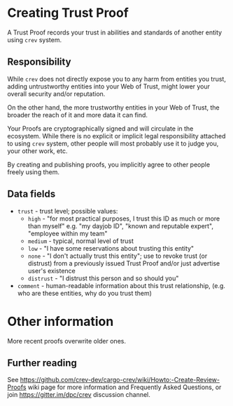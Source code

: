 # Creating Trust Proof

A Trust Proof records your trust in abilities and standards of another entity
using `crev` system.

## Responsibility

While `crev` does not directly expose you to any harm from entities you trust,
adding untrustworthy entities into your Web of Trust, might lower your overall
security and/or reputation.

On the other hand, the more trustworthy entities in your Web of Trust, the
broader the reach of it and more data it can find.

Your Proofs are cryptographically signed and will circulate in the ecosystem.
While there is no explicit or implicit legal responsibility attached to using
`crev` system, other people will most probably use it to judge you, your other
work, etc.

By creating and publishing proofs, you implicitly agree to other people freely
using them.

## Data fields

- `trust` - trust level; possible values:
  - `high` - "for most practical purposes, I trust this ID as much or more than
    myself" e.g. "my dayjob ID", "known and reputable expert", "employee within
    my team"
  - `medium` - typical, normal level of trust
  - `low` - "I have some reservations about trusting this entity"
  - `none` - "I don't actually trust this entity"; use to revoke trust (or
    distrust) from a previously issued Trust Proof and/or just advertise user's
    existence
  - `distrust` - "I distrust this person and so should you"
- `comment` - human-readable information about this trust relationship, (e.g.
  who are these entities, why do you trust them)

# Other information

More recent proofs overwrite older ones.

## Further reading

See <https://github.com/crev-dev/cargo-crev/wiki/Howto:-Create-Review-Proofs>
wiki page for more information and Frequently Asked Questions, or join
<https://gitter.im/dpc/crev> discussion channel.
